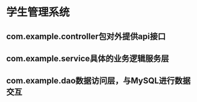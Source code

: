 # 学生管理系统
## com.example.controller包对外提供api接口
## com.example.service具体的业务逻辑服务层
## com.example.dao数据访问层，与MySQL进行数据交互
